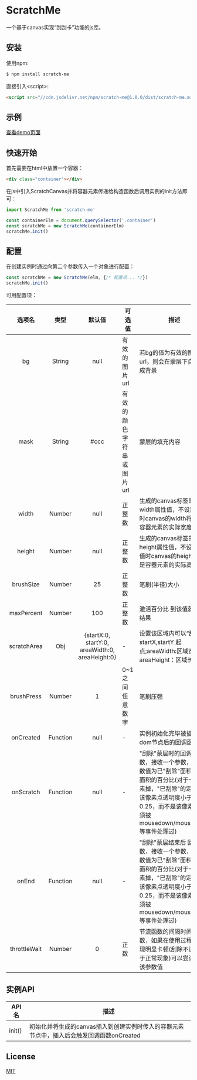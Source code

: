 # ScratchMe

一个基于canvas实现“刮刮卡”功能的js库。

## 安装

使用npm:

```bash
$ npm install scratch-me
```

直接引入&lt;script&gt;:

```html
<script src="//cdn.jsdelivr.net/npm/scratch-me@1.0.0/dist/scratch-me.min.js"></script>
```

## 示例

[查看demo页面](https://xxlh.github.io/scratch-me)

## 快速开始

首先需要在html中放置一个容器：

```html
<div class="container"></div>
```

在js中引入ScratchCanvas并将容器元素传递给构造函数后调用实例的init方法即可：

```js
import ScratchMe from 'scratch-me'

const containerElm = document.querySelector('.container')
const scratchMe = new ScratchMe(containerElm)
scratchMe.init()
```

## 配置

在创建实例时通过向第二个参数传入一个对象进行配置：

```js
const scratchMe = new ScratchMe(elm, {/* 配置项... */})
scratchMe.init()
```

可用配置项：

选项名 | 类型 | 默认值 | 可选值 | 描述
:-: | :-: | :-: | - | -
bg | String | null | 有效的图片url | 若bg的值为有效的图片url，则会在蒙层下自动生成背景
mask | String | #ccc | 有效的颜色字符串或图片url | 蒙层的填充内容
width | Number | null | 正整数 | 生成的canvas标签的width属性值，不设置该值时canvas的width将会是容器元素的实际宽度
height | Number | null | 正整数 | 生成的canvas标签的height属性值，不设置该值时canvas的height将会是容器元素的实际高度
brushSize | Number | 25 | 正整数 | 笔刷(半径)大小
maxPercent | Number | 100 | 正整数 | 激活百分比 到该值就显示结果
scratchArea | Obj | {startX:0, startY:0, areaWidth:0, areaHeight:0} | - | 设置该区域内可以“刮除”。startX,startY 起点;areaWidth:区域宽度；areaHeight：区域长度
brushPress | Number | 1 | 0~1之间任意数字 | 笔刷压强
onCreated | Function | null | - | 实例初始化完毕被插入到dom节点后的回调函数
onScratch | Function | null | - | "刮除"蒙层时的回调函数，接收一个参数，该参数值为已"刮除"面积与总面积的百分比(对于一个像素掉，"已刮除"的定义是该像素点透明度小于0.25，而不是该像素点必须被mousedown/mousemove等事件处理过)
onEnd | Function | null | - | "刮除"蒙层结束后 回调函数，接收一个参数，该参数值为已"刮除"面积与总面积的百分比(对于一个像素掉，"已刮除"的定义是该像素点透明度小于0.25，而不是该像素点必须被mousedown/mousemove等事件处理过)
throttleWait | Number | 0 | 正数 | 节流函数的间隔时间参数，如果在使用过程中发现明显卡顿(刮除不连续属于正常现象)可以尝试调高该参数值
## 实例API

API名 | 描述
-|-
init() | 初始化并将生成的canvas插入到创建实例时传入的容器元素节点中，插入后会触发回调函数onCreated

## License

[MIT](./LICENSE)
